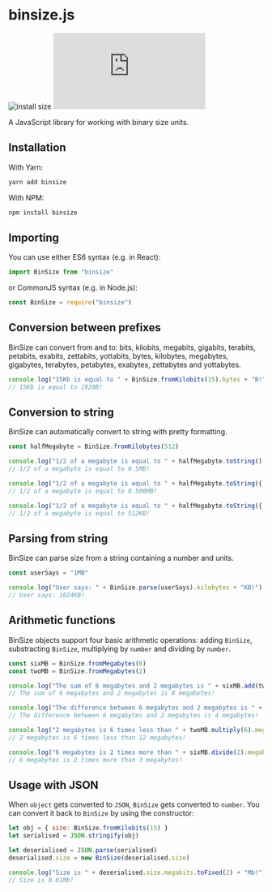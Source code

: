 # binsize.js
![install size](https://packagephobia.com/badge?p=binsize)
[![license](https://img.shields.io/github/license/octoman90/binsize.js)](https://github.com/octoman90/binsize.js/blob/master/LICENSE)

A JavaScript library for working with binary size units.

## Installation

With Yarn:

```bash
yarn add binsize
```

With NPM:

```bash
npm install binsize
```

## Importing
You can use either ES6 syntax (e.g. in React):
```javascript
import BinSize from "binsize"
```
or CommonJS syntax (e.g. in Node.js):
```javascript
const BinSize = require("binsize")
```
## Conversion between prefixes

BinSize can convert from and to: bits, kilobits, megabits, gigabits, terabits, petabits, exabits, zettabits, yottabits, bytes, kilobytes, megabytes, gigabytes, terabytes, petabytes, exabytes, zettabytes and yottabytes.

```javascript
console.log("15Kb is equal to " + BinSize.fromKilobits(15).bytes + "B!")
// 15Kb is equal to 1920B!
```

## Conversion to string

BinSize can automatically convert to string with pretty formatting.

```javascript
const halfMegabyte = BinSize.fromKilobytes(512)

console.log("1/2 of a megabyte is equal to " + halfMegabyte.toString() + "!")
// 1/2 of a megabyte is equal to 0.5MB!

console.log("1/2 of a megabyte is equal to " + halfMegabyte.toString({ fixed: 3 }) + "!")
// 1/2 of a megabyte is equal to 0.500MB!

console.log("1/2 of a megabyte is equal to " + halfMegabyte.toString({ whole: true }) + "!")
// 1/2 of a megabyte is equal to 512KB!
```

## Parsing from string

BinSize can parse size from a string containing a number and units.

```javascript
const userSays = "1MB"

console.log("User says: " + BinSize.parse(userSays).kilobytes + "KB!")
// User says: 1024KB!
```

## Arithmetic functions

BinSize objects support four basic arithmetic operations: adding `BinSize`, substracting `BinSize`, multiplying by `number` and dividing by `number`.

```javascript
const sixMB = BinSize.fromMegabytes(6)
const twoMB = BinSize.fromMegabytes(2)

console.log("The sum of 6 megabytes and 2 megabytes is " + sixMB.add(twoMB).megabytes + " megabytes!")
// The sum of 6 megabytes and 2 megabytes is 8 megabytes!

console.log("The difference between 6 megabytes and 2 megabytes is " + sixMB.substract(twoMB).megabytes + " megabytes!")
// The difference between 6 megabytes and 2 megabytes is 4 megabytes!

console.log("2 megabytes is 6 times less than " + twoMB.multiply(6).megabytes + " megabytes!")
// 2 megabytes is 6 times less than 12 megabytes!

console.log("6 megabytes is 2 times more than " + sixMB.divide(2).megabytes + " megabytes!")
// 6 megabytes is 2 times more than 3 megabytes!

```

## Usage with JSON

When `object` gets converted to `JSON`, `BinSize` gets converted to `number`. You can convert it back to `BinSize` by using the constructor:

```javascript
let obj = { size: BinSize.fromKilobits(15) }
let serialised = JSON.stringify(obj)

let deserialised = JSON.parse(serialised)
deserialised.size = new BinSize(deserialised.size)

console.log("Size is " + deserialised.size.megabits.toFixed(2) + "Mb!")
// Size is 0.01Mb!
```
